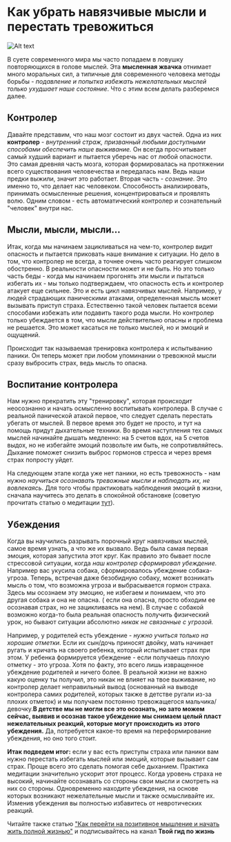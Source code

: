 # Как убрать навязчивые мысли и перестать тревожиться

![Alt text](https://avatars.mds.yandex.net/get-zen_doc/1066925/pub_5afbfcc5482677990692ed90_5afbff08256d5c10df009161/scale_600 "Описание картинки")

В суете современного мира мы часто попадаем в ловушку повторяющихся в голове мыслей. Эта **мысленная жвачка** отнимает много моральных сил, а типичные для современного человека методы борьбы - *подавление и попытка избежать нежелательных мыслей только ухудшает наше состояние*. Что с этим всем делать разберемся далее.

## Контролер

Давайте представим, что наш мозг состоит из двух частей. Одна из них **контролер** - *внутренний страж, призванный любыми доступными способами обеспечить наше выживание.* Он всегда просчитывает самый худший вариант и пытается уберечь нас от любой опасности. Это самая древняя часть мозга, которая формировалась на протяжении всего существования человечества и передалась нам. Ведь наши предки выжили, значит это работает. Вторая часть - *сознание*. Это именно то, что делает нас человеком. Способность анализировать, принимать осмысленные решения, концентрироваться и проявлять волю. Одним словом - есть автоматический контролер и сознательный "человек" внутри нас.

## Мысли, мысли, мысли...

Итак, когда мы начинаем зацикливаться на чем-то, контролер видит опасность и пытается приковать наше внимание к ситуации. Но дело в том, что контролер не всегда, а точнее очень часто реагирует слишком обостренно. В реальности опасности может и не быть. Но это только часть беды - когда мы начинаем прогонять эти мысли и пытаться избегать их - мы только подтверждаем, что опасность есть и контролер атакует еще сильнее. Это и есть цикл навязчивых мыслей. Например, у людей страдающих паническими атаками, определенная мысль может вызывать приступ страха. Естественно такой человек пытается всеми способами избежать или подавить такого рода мысли. Но контролер только убеждается в том, что мысли действительно опасны и проблема не решается. Это может касаться не только мыслей, но и эмоций и ощущений.

Происходит так называемая тренировка контролера к испытыванию паники. Он теперь может при любом упоминании о тревожной мысли сразу выбросить страх, ведь мысль то опасна.

## Воспитание контролера

Нам нужно прекратить эту "тренировку", которая происходит неосознанно и начать осмысленно воспитывать контролера. В случае с реальной панической атакой первое, что следует сделать перестать убегать от мыслей. В первое время это будет не просто, и тут на помощь придут дыхательные техники. Во время наступления тех самых мыслей начинайте дышать медленно: на 5 счетов вдох, на 5 счетов выдох, но не избегайте эмоций позвольте им быть, не сопротивляйтесь. Дыхание поможет снизить выброс гормонов стресса и через время страх попросту уйдет.

На следующем этапе когда уже нет паники, но есть тревожность - нам нужно *научиться осознавать тревожные мысли и наблюдать их, не вовлекаясь*. Для того чтобы практиковать наблюдения эмоций в жизни, сначала научитесь это делать в спокойной обстановке (советую прочитать статью о медитации [тут](https://zen.yandex.ru/media/id/5aca3120dd24841275b7e6d8/vse-o-praktike-meditacii-kak-stat-spokoinee-i-izbavitsia-ot-stressa-5aeb000279885e47d5eb38bd "Статья о медитации")).

## Убеждения

Когда вы научились разрывать порочный круг навязчивых мыслей, самое время узнать, а что же их вызвало. Ведь была самая первая эмоция, которая запустила этот круг. Как правило это бывает после стрессовой ситуации, когда *наш контролер сформировал убеждение.* Например вас укусила собака, сформировалось убеждение собака-угроза. Теперь, встречая даже безобидную собаку, может возникать мысль о том, что возможна угроза и выбрасывается гормон страха. Здесь мы осознаем эту эмоцию, не избегаем и понимаем, что это другая собака и она не опасна. ( если она опасна, просто обходим ее осознавая страх, но не зацикливаясь на нем). В случае с собакой возможно когда-то была реальная опасность получить физический урок, но бывают ситуации абсолютно *никак не связанные с угрозой.*

Например, у родителей есть убеждение - *нужно учиться только на хорошие отметки.* Если их сын/дочь приносят двойку, мать начинает ругать и кричать на своего ребенка, который испытывает страх при этом. У ребенка формируется убеждение - если получаешь плохую отметку - это угроза. Хотя по факту, это всего лишь извращенное убеждение родителей и ничего более. В реальной жизни не важно какую оценку ты получил, это никак не влияет на твое выживание, но контролер делает неправильный вывод (основанный на выводе контролера самих родителей, которых также в детстве ругали из-за плохих отметок) и мы получаем постоянно тревожащегося мальчика/девочку.**В детстве мы не могли все это осознать, но зато можем сейчас, выявив и осознав такое убеждение мы снимаем целый пласт нежелательных реакций, которые могут происходить из этого убеждения.** Да, потребуется какое-то время на переформирование убеждения, но оно того стоит.

**Итак подведем итог:** если у вас есть приступы страха или паники вам нужно перестать избегать мыслей или эмоций, которые вызывает сам страх. Проще всего это сделать помогая себе дыханием. Практика медитации значительно ускорит этот процесс. Когда уровень страха не высокий, начинайте осознавать со стороны свои мысли и смотреть на них со стороны. Одновременно находите убеждения, на основе которых возникают нежелательные мысли и также осмысливайте их. Изменив убеждения вы полностью избавитесь от невротических реакций.

Читайте также статью ["Как перейти на позитивное мышление и начать жить полной жизнью"](https://zen.yandex.ru/media/id/5aca3120dd24841275b7e6d8/kak-pereiti-na-pozitivnoe-myshlenie-i-nachat-jit-polnoi-jizniu-5ae4c4e99d5cb343d6ff44ae) и подписывайтесь на канал **Твой гид по жизнь**